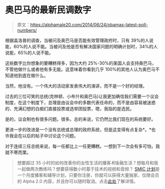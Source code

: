 # 奥巴马的最新民调数字

> 原文：<https://alphamale20.com/2014/06/24/obamas-latest-poll-numbers/>

根据盖洛普的调查，当被问及奥巴马是否能有效管理政府时，只有 39%的人说能，60%的人说不能。当被问及他是否有解决国家问题的明确计划时，34%的人说能，65%的人说不能。

这些数字比你想象的要糟糕得多，因为大约 25%-30%的美国人会支持奥巴马，不管他做什么或者他有多无能。这意味着你看到几乎 100%的其他人认为奥巴马不知道他到底在做什么。

当然，他没有。一个伟大的活动家发表伟大的演讲，而不是一个好的经理。

过去的三位可笑的总统(克林顿、小布什和奥巴马)让我更加确信我们需要一个议会制度，在这个制度下，总理是由议会中的多数代表任命的，而不是由容易被迷惑的、充满幻想的白痴们直接投票或选举团投票，嗯，我指的是选民。

是的，议会制也有很多问题。很多。总的来说，它仍然比我们现在的系统要好。

更进一步的改进是一个没有总统或总理的政府系统，但是这变得有点复杂*。*也许我会在以后的帖子中讨论这个问题。

对于连续三任总统来说，每一任都比上一任更糟糕。一想到下一次会有多可怕，我就不寒而栗。

> 想要超过 35 小时的如何改善你的女性生活的播客*和*金融生活？想每月和我一起做两次教练吗？想要获得数小时基于技术的视频和音频？ [SMIC 计划](https://alphamale20.kartra.com/page/vIL17)是一个月度播客和辅导计划，只要你注册，你就可以获得大量独家、仅限会员的 Alpha 2.0 内容，并且你可以随时取消。点击[此处](https://alphamale20.kartra.com/page/vIL17)了解详情。
> 
> 